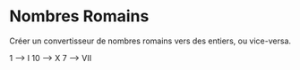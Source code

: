 # Nombres Romains

Créer un convertisseur de nombres romains vers des entiers, ou vice-versa.

1 --> I
10 --> X
7 --> VII
